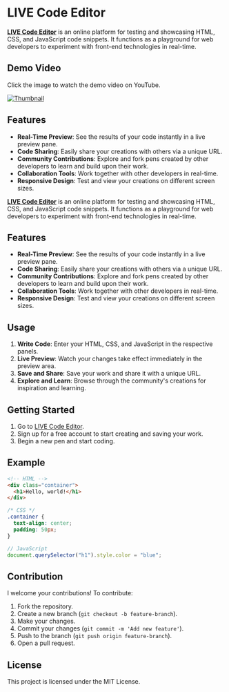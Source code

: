 # LIVE Code Editor
**[LIVE Code Editor](https://codepenn.vercel.app)** is an online platform for testing and showcasing HTML, CSS, and JavaScript code snippets. It functions as a playground for web developers to experiment with front-end technologies in real-time.

## Demo Video
Click the image to watch the demo video on YouTube.

[![Thumbnail](https://github.com/user-attachments/assets/aa8b86fc-6e55-4182-8648-a97ab48d8c8f)](https://youtu.be/VKhfXxQp4nk)

<!-- https://github.com/user-attachments/assets/a95c6f73-6f5f-4756-953c-36a6536e3a47 -->

## Features
- **Real-Time Preview**: See the results of your code instantly in a live preview pane.
- **Code Sharing**: Easily share your creations with others via a unique URL.
- **Community Contributions**: Explore and fork pens created by other developers to learn and build upon their work.
- **Collaboration Tools**: Work together with other developers in real-time.
- **Responsive Design**: Test and view your creations on different screen sizes.

**[LIVE Code Editor](https://codepenn.vercel.app)** is an online platform for testing and showcasing HTML, CSS, and JavaScript code snippets. It functions as a playground for web developers to experiment with front-end technologies in real-time.

## Features
- **Real-Time Preview**: See the results of your code instantly in a live preview pane.
- **Code Sharing**: Easily share your creations with others via a unique URL.
- **Community Contributions**: Explore and fork pens created by other developers to learn and build upon their work.
- **Collaboration Tools**: Work together with other developers in real-time.
- **Responsive Design**: Test and view your creations on different screen sizes.

## Usage
1. **Write Code**: Enter your HTML, CSS, and JavaScript in the respective panels.
2. **Live Preview**: Watch your changes take effect immediately in the preview area.
3. **Save and Share**: Save your work and share it with a unique URL.
4. **Explore and Learn**: Browse through the community's creations for inspiration and learning.

## Getting Started
1. Go to [LIVE Code Editor](https://codepenn.vercel.app/).
2. Sign up for a free account to start creating and saving your work.
3. Begin a new pen and start coding.

## Example
```html
<!-- HTML -->
<div class="container">
  <h1>Hello, world!</h1>
</div>
```

```css
/* CSS */
.container {
  text-align: center;
  padding: 50px;
}
```

```js
// JavaScript
document.querySelector("h1").style.color = "blue";
```

## Contribution
I welcome your contributions! To contribute:
1. Fork the repository.
2. Create a new branch (`git checkout -b feature-branch`).
3. Make your changes.
4. Commit your changes (`git commit -m 'Add new feature'`).
5. Push to the branch (`git push origin feature-branch`).
6. Open a pull request.

## License
This project is licensed under the MIT License.
